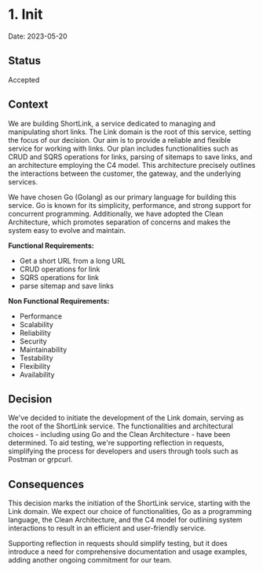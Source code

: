 # 1. Init

Date: 2023-05-20

## Status

Accepted

## Context

We are building ShortLink, a service dedicated to managing and manipulating short links. 
The Link domain is the root of this service, setting the focus of our decision. Our aim is to provide a reliable and 
flexible service for working with links. Our plan includes functionalities such as CRUD and SQRS operations for links, 
parsing of sitemaps to save links, and an architecture employing the C4 model. 
This architecture precisely outlines the interactions between the customer, the gateway, and the underlying services.

We have chosen Go (Golang) as our primary language for building this service. Go is known for its simplicity, 
performance, and strong support for concurrent programming. Additionally, we have adopted the Clean Architecture, 
which promotes separation of concerns and makes the system easy to evolve and maintain.

**Functional Requirements:**

  * Get a short URL from a long URL
  * CRUD operations for link
  * SQRS operations for link
  * parse sitemap and save links

**Non Functional Requirements:**

  * Performance
  * Scalability
  * Reliability
  * Security
  * Maintainability
  * Testability
  * Flexibility
  * Availability

## Decision

We've decided to initiate the development of the Link domain, serving as the root of the ShortLink service. 
The functionalities and architectural choices - including using Go and the Clean Architecture - have been determined. 
To aid testing, we're supporting reflection in requests, simplifying the process for developers and users through 
tools such as Postman or grpcurl.

## Consequences

This decision marks the initiation of the ShortLink service, starting with the Link domain. We expect our 
choice of functionalities, Go as a programming language, the Clean Architecture, and the C4 model for outlining 
system interactions to result in an efficient and user-friendly service.

Supporting reflection in requests should simplify testing, but it does introduce a need for comprehensive documentation 
and usage examples, adding another ongoing commitment for our team.
